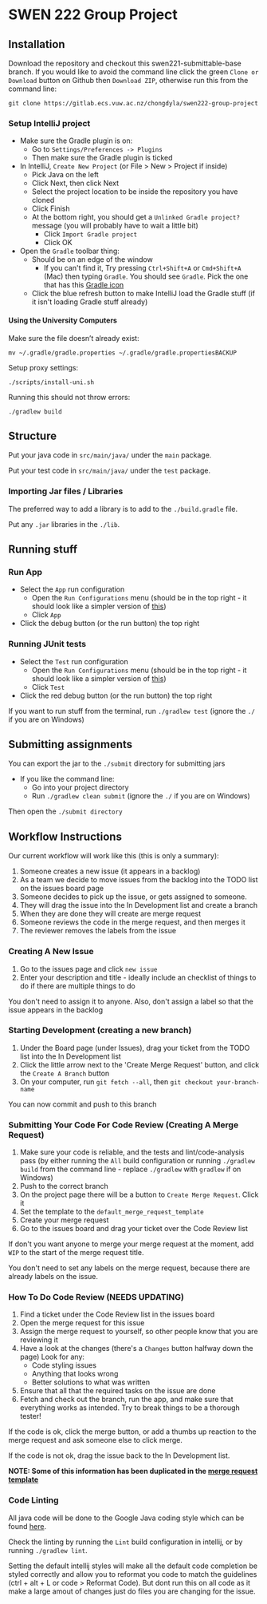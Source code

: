 # SWEN 222 Group Project

## Installation

Download the repository and checkout this swen221-submittable-base branch. If
you would like to avoid the command line click the green `Clone or Download`
button on Github then `Download ZIP`, otherwise run this from the command line:

    git clone https://gitlab.ecs.vuw.ac.nz/chongdyla/swen222-group-project

### Setup IntelliJ project

- Make sure the Gradle plugin is on:
    - Go to `Settings/Preferences -> Plugins`
    - Then make sure the Gradle plugin is ticked
- In IntelliJ, `Create New Project` (or File > New > Project if inside)
    - Pick Java on the left
    - Click Next, then click Next
    - Select the project location to be inside the repository you have cloned
    - Click Finish
    - At the bottom right, you should get a `Unlinked Gradle project?` message
      (you will probably have to wait a little bit)
        - Click `Import Gradle project`
        - Click OK
- Open the `Gradle` toolbar thing:
    - Should be on an edge of the window
        - If you can't find it, Try pressing `Ctrl+Shift+A` or `Cmd+Shift+A`
          (Mac) then typing `Gradle`. You should see `Gradle`. Pick the one
          that has this [Gradle
          icon](https://lh6.googleusercontent.com/-fvt5jz8KJ9E/AAAAAAAAAAI/AAAAAAAAAAc/-dxpnszHExs/photo.jpg)
    - Click the blue refresh button to make IntelliJ load the Gradle stuff (if
      it isn't loading Gradle stuff already)

#### Using the University Computers

Make sure the file doesn’t already exist:

    mv ~/.gradle/gradle.properties ~/.gradle/gradle.propertiesBACKUP

Setup proxy settings:

    ./scripts/install-uni.sh

Running this should not throw errors:

    ./gradlew build

## Structure

Put your java code in `src/main/java/` under the `main` package.

Put your test code in `src/main/java/` under the `test` package.

### Importing Jar files / Libraries

The preferred way to add a library is to add to the `./build.gradle` file.

Put any `.jar` libraries in the `./lib`.

## Running stuff

### Run App

- Select the `App` run configuration
    - Open the `Run Configurations` menu (should be in the top right - it
      should look like a simpler version of
      [this](https://i.stack.imgur.com/UkljJ.png))
    - Click `App`
- Click the debug button (or the run button) the top right

### Running JUnit tests

- Select the `Test` run configuration
    - Open the `Run Configurations` menu (should be in the top right - it
      should look like a simpler version of
      [this](https://i.stack.imgur.com/UkljJ.png))
    - Click `Test`
- Click the red debug button (or the run button) the top right

If you want to run stuff from the terminal, run `./gradlew test` (ignore the
`./` if you are on Windows)

## Submitting assignments

You can export the jar to the `./submit` directory for submitting jars

- If you like the command line:
    - Go into your project directory
    - Run `./gradlew clean submit` (ignore the `./` if you are on Windows)

Then open the `./submit directory`

## Workflow Instructions

Our current workflow will work like this (this is only a summary):

1. Someone creates a new issue (it appears in a backlog)
1. As a team we decide to move issues from the backlog into the TODO list on
   the issues board page
1. Someone decides to pick up the issue, or gets assigned to someone.
1. They will drag the issue into the In Development list and create a branch
1. When they are done they will create are merge request
1. Someone reviews the code in the merge request, and then merges it
1. The reviewer removes the labels from the issue

### Creating A New Issue

1. Go to the issues page and click `new issue`
1. Enter your description and title - ideally include an checklist of things to
   do if there are multiple things to do

You don't need to assign it to anyone. Also, don't assign a label so that the
issue appears in the backlog

### Starting Development (creating a new branch)

1. Under the Board page (under Issues), drag your ticket from the TODO list
   into the In Development list
1. Click the little arrow next to the 'Create Merge Request' button, and click
   the `Create A Branch` button
1. On your computer, run `git fetch --all`, then `git checkout
   your-branch-name`

You can now commit and push to this branch

### Submitting Your Code For Code Review (Creating A Merge Request)

1. Make sure your code is reliable, and the tests and lint/code-analysis pass
   (by either running the `All` build configuration or running `./gradlew
   build` from the command line - replace `./gradlew` with `gradlew` if on
   Windows)
1. Push to the correct branch
1. On the project page there will be a button to `Create Merge Request`. Click
   it
1. Set the template to the `default_merge_request_template`
1. Create your merge request
1. Go to the issues board and drag your ticket over the Code Review list

If don't you want anyone to merge your merge request at the moment, add `WIP`
to the start of the merge request title.

You don't need to set any labels on the merge request, because there are
already labels on the issue.

### How To Do Code Review (NEEDS UPDATING)

1. Find a ticket under the Code Review list in the issues board
1. Open the merge request for this issue
1. Assign the merge request to yourself, so other people know that you are
   reviewing it
1. Have a look at the changes (there's a `Changes` button halfway down the
   page) Look for any:
    - Code styling issues
    - Anything that looks wrong
    - Better solutions to what was written
1. Ensure that all that the required tasks on the issue are done
1. Fetch and check out the branch, run the app, and make sure that everything
   works as intended. Try to break things to be a thorough tester!

If the code is ok, click the merge button, or add a thumbs up reaction to the
merge request and ask someone else to click merge.

If the code is not ok, drag the issue back to the In Development list.

**NOTE: Some of this information has been duplicated in the [merge request
template](./.gitlab/merge_request_templates/default_merge_request_template.md)**

### Code Linting

All java code will be done to the Google Java coding style which can be found
[here](https://google.github.io/styleguide/javaguide.html).

Check the linting by running the `Lint` build configuration in intellij, or by
running `./gradlew lint`.

Setting the default intellij styles will make all the default code completion
be styled correctly and allow you to reformat you code to match the guidelines
(ctrl + alt + L or code > Reformat Code). But dont run this on all code as it
make a large amout of changes just do files you are changing for the issue.

